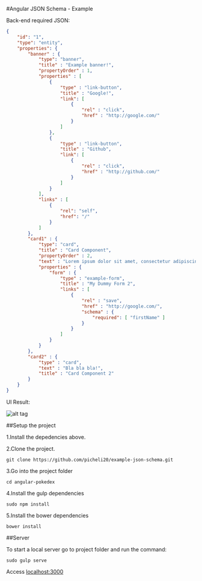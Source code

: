 #Angular JSON Schema - Example

Back-end required JSON:

```JSON
{
    "id": "1",
    "type": "entity",
    "properties": {
        "banner" : {
            "type": "banner",
            "title" : "Example banner!",
            "propertyOrder" : 1,
            "properties" : [
                {
                    "type" : "link-button",
                    "title" : "Google!",
                    "link": [
                        {
                            "rel" : "click",
                            "href" : "http://google.com/"
                        }
                    ]
                },
                {
                    "type" : "link-button",
                    "title" : "Github",
                    "link": [
                        {
                            "rel" : "click",
                            "href" : "http://github.com/"
                        }
                    ]
                }
            ],
            "links" : [
                {
                    "rel": "self",
                    "href": "/"
                }
            ]
        },
        "card1" : {
            "type": "card",
            "title" : "Card Component",
            "propertyOrder" : 2,
            "text" : "Lorem ipsum dolor sit amet, consectetur adipiscing elit. Donec elementum finibus orci, sit amet lacinia tellus rutrum vel. Etiam eros ligula, semper et cursus vel, fermentum in mauris. Fusce elementum purus eget commodo maximus. Duis pulvinar pretium rhoncus. Nulla at ligula et velit fringilla pharetra in non neque. Vestibulum cursus turpis quis rhoncus fringilla. Praesent vitae scelerisque leo.",
            "properties" : {
                "form" : {
                    "type" : "example-form",
                    "title" : "My Dummy Form 2",
                    "links" : [
                        {
                            "rel" : "save",
                            "href" : "http://google.com/",
                            "schema" : {
                                "required": [ "firstName" ]
                            }
                        }
                    ]
                }
            }
        },
        "card2" : {
            "type" : "card",
            "text" : "Bla bla bla!",
            "title" : "Card Component 2"
        }
    }
}

```

UI Result:

![alt tag](https://raw.githubusercontent.com/picheli20/example-json-schema/master/simpleScreen.png)

##Setup the project

1.Install the depedencies above.

2.Clone the project.

```
git clone https://github.com/picheli20/example-json-schema.git
```

3.Go into the project folder

```
cd angular-pokedex
```

4.Install the gulp dependencies

```
sudo npm install
```
5.Install the bower dependencies

```
bower install
```

##Server

To start a local server go to project folder and run the command:


```
sudo gulp serve
```

Access [localhost:3000](localhost:3000) 
